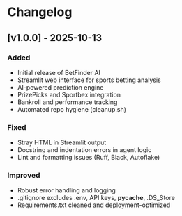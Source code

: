 # Changelog

## [v1.0.0] - 2025-10-13

### Added
- Initial release of BetFinder AI
- Streamlit web interface for sports betting analysis
- AI-powered prediction engine
- PrizePicks and Sportbex integration
- Bankroll and performance tracking
- Automated repo hygiene (cleanup.sh)

### Fixed
- Stray HTML in Streamlit output
- Docstring and indentation errors in agent logic
- Lint and formatting issues (Ruff, Black, Autoflake)

### Improved
- Robust error handling and logging
- .gitignore excludes .env, API keys, __pycache__, .DS_Store
- Requirements.txt cleaned and deployment-optimized

